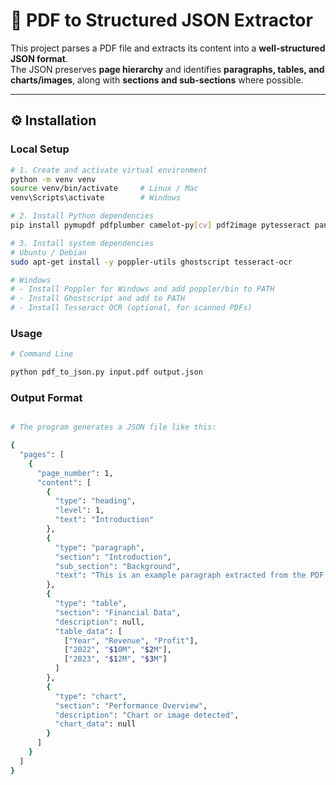 # 📄 PDF to Structured JSON Extractor

This project parses a PDF file and extracts its content into a **well-structured JSON format**.  
The JSON preserves **page hierarchy** and identifies **paragraphs, tables, and charts/images**, along with **sections and sub-sections** where possible.

---

## ⚙️ Installation

### Local Setup
```bash
# 1. Create and activate virtual environment
python -m venv venv
source venv/bin/activate     # Linux / Mac
venv\Scripts\activate        # Windows

# 2. Install Python dependencies
pip install pymupdf pdfplumber camelot-py[cv] pdf2image pytesseract pandas pillow

# 3. Install system dependencies
# Ubuntu / Debian
sudo apt-get install -y poppler-utils ghostscript tesseract-ocr

# Windows
# - Install Poppler for Windows and add poppler/bin to PATH
# - Install Ghostscript and add to PATH
# - Install Tesseract OCR (optional, for scanned PDFs)

```
### Usage
``` bash
# Command Line

python pdf_to_json.py input.pdf output.json

```
### Output Format

``` bash

# The program generates a JSON file like this:

{
  "pages": [
    {
      "page_number": 1,
      "content": [
        {
          "type": "heading",
          "level": 1,
          "text": "Introduction"
        },
        {
          "type": "paragraph",
          "section": "Introduction",
          "sub_section": "Background",
          "text": "This is an example paragraph extracted from the PDF..."
        },
        {
          "type": "table",
          "section": "Financial Data",
          "description": null,
          "table_data": [
            ["Year", "Revenue", "Profit"],
            ["2022", "$10M", "$2M"],
            ["2023", "$12M", "$3M"]
          ]
        },
        {
          "type": "chart",
          "section": "Performance Overview",
          "description": "Chart or image detected",
          "chart_data": null
        }
      ]
    }
  ]
}

